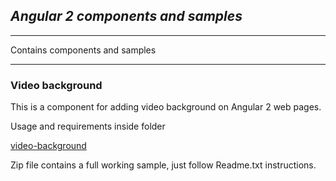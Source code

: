 ## ***Angular 2 components and samples***
---
Contains components and samples

---
### Video background
This is a component for adding video background on Angular 2 web pages.

Usage and requirements inside folder

[video-background](https://github.com/jlinhares/ng2samples/tree/master/video-background)

Zip file contains a full working sample, just follow Readme.txt instructions.
